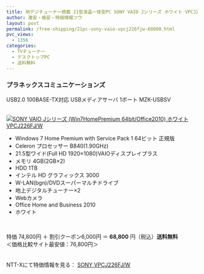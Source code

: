 ```yaml
---
title: 地デジチューナー搭載 21型液晶一体型PC SONY VAIO Jシリーズ ホワイト VPCJ226FJ/W 特価68800円！送料無料！
author: 激安・格安・特価情報ツウ
layout: post
permalink: /free-shipping/21pc-sony-vaio-vpcj226fjw-68800.html
pvc_views:
  - 1356
categories:
  - TVチューナー
  - デスクトップPC
  - 送料無料
---
```

### プラネックスコミュニケーションズ  
USB2.0 100BASE-TX対応 USBメディアサーバ 1ポート MZK-USBSV

<div class="img-bg2 img_L">
  <a href="http://px.a8.net/svt/ejp?a8mat=ZYP6S+8IMA3E+S1Q+BWGDT&#038;a8ejpredirect=http://nttxstore.jp/_II_SN13768382" target="_blank"><br /> <img border="0" alt="SONY VAIO Jシリーズ (Win7HomePremium 64bit/Office2010) ホワイト VPCJ226FJ/W" src="http://i1.wp.com/image.nttxstore.jp/l2_images/S/SN/SN13768382.jpg?w=120" data-recalc-dims="1" /></a>
</div>

<!--more-->

  * Windows 7 Home Premium with Service Pack 1 64ビット 正規版
  * Celeron プロセッサー B840(1.90GHz)
  * 21.5型ワイド(Full HD 1920×1080)VAIOディスプレイプラス
  * メモリ 4GB(2GB×2)
  * HDD 1TB
  * インテル HD グラフィックス 3000
  * W-LAN(bgn)/DVDスーパーマルチドライブ
  * 地上デジタルチューナー×2
  * Webカメラ
  * Office Home and Business 2010
  * ホワイト

<br clear="all" /> 

特価 74,800円 ＋ 割引クーポン6,000円 ＝ <span class="tokka-price"><strong>68,800</strong></span> 円（税込）**送料無料**  
＜価格比較サイト最安値：76,800円＞

　  
NTT-Xにて特価情報を見る： <span class="fs150p"><a href="http://px.a8.net/svt/ejp?a8mat=ZYP6S+8IMA3E+S1Q+BWGDT&#038;a8ejpredirect=http://nttxstore.jp/_II_SN13768382" target="_blank">SONY VPCJ226FJ/W</a></span>